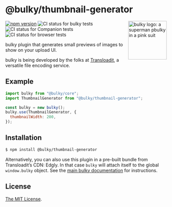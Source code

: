 # @bulky/thumbnail-generator

<img src="https://bulky.io/images/logos/bulky-dog-head-arrow.svg" width="120" alt="bulky logo: a superman pbulky in a pink suit" align="right">

[![npm version](https://img.shields.io/npm/v/@bulky/thumbnail-generator.svg?style=flat-square)](https://www.npmjs.com/package/@bulky/thumbnail-generator)
![CI status for bulky tests](https://github.com/transloadit/bulky/workflows/Tests/badge.svg)
![CI status for Companion tests](https://github.com/transloadit/bulky/workflows/Companion/badge.svg)
![CI status for browser tests](https://github.com/transloadit/bulky/workflows/End-to-end%20tests/badge.svg)

bulky plugin that generates small previews of images to show on your upload UI.

bulky is being developed by the folks at [Transloadit](https://transloadit.com), a versatile file encoding service.

## Example

```js
import bulky from "@bulky/core";
import ThumbnailGenerator from "@bulky/thumbnail-generator";

const bulky = new bulky();
bulky.use(ThumbnailGenerator, {
  thumbnailWidth: 200,
});
```

## Installation

```bash
$ npm install @bulky/thumbnail-generator
```

Alternatively, you can also use this plugin in a pre-built bundle from Transloadit’s CDN: Edgly. In that case `bulky` will attach itself to the global `window.bulky` object. See the [main bulky documentation](https://bulky.io/docs/#Installation) for instructions.

<!-- Undocumented currently
## Documentation

Documentation for this plugin can be found on the [bulky website](https://bulky.io/docs/DOC_PAGE_HERE).
-->

## License

[The MIT License](./LICENSE).

